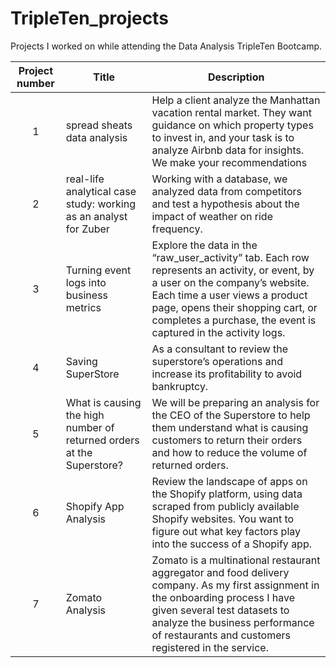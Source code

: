 # TripleTen_projects
Projects I worked on while attending the Data Analysis TripleTen Bootcamp.


| Project number | Title | Description |
| :-----------: | ----------- |----------- |
| 1 | spread sheats data analysis| Help a client analyze the Manhattan vacation rental market. They want guidance on which property types to invest in, and your task is to analyze Airbnb data for insights. We make your recommendations|
| 2 | real-life analytical case study: working as an analyst for Zuber | Working with a database, we analyzed data from competitors and test a hypothesis about the impact of weather on ride frequency. |
| 3 | Turning event logs into business metrics | Explore the data in the “raw_user_activity” tab. Each row represents an activity, or event, by a user on the company’s website. Each time a user views a product page, opens their shopping cart, or completes a purchase, the event is captured in the activity logs. |
| 4 | Saving SuperStore | As a consultant to review the superstore’s operations and increase its profitability to avoid bankruptcy.|
| 5 | What is causing the high number of returned orders at the Superstore?  |We will be preparing an analysis for the CEO of the Superstore to help them understand what is causing customers to return their orders and how to reduce the volume of returned orders.|
| 6 | Shopify App Analysis |Review the landscape of apps on the Shopify platform, using data scraped from publicly available Shopify websites. You want to figure out what key factors play into the success of a Shopify app.|
| 7 | Zomato Analysis |Zomato is a multinational restaurant aggregator and food delivery company. As my first assignment in the onboarding process I have given several test datasets to analyze the business performance of restaurants and customers registered in the service. |
